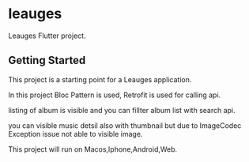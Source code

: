 # leauges

Leauges Flutter project.

## Getting Started

This project is a starting point for a Leauges application.

In this project Bloc Pattern is used, Retrofit is used for calling api.

listing of album is visible and you can fillter album list with search api.

you can visible music detsil also with thumbnail but due to ImageCodec Exception issue not able to visible image.

This project will run on Macos,Iphone,Android,Web.


